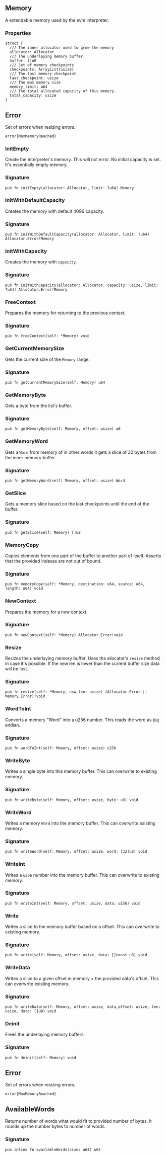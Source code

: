 ## Memory

A extendable memory used by the evm interpreter.

### Properties

```zig
struct {
  /// The inner allocator used to grow the memory
  allocator: Allocator
  /// The underlaying memory buffer.
  buffer: []u8
  /// Set of memory checkpoints
  checkpoints: ArrayList(usize)
  /// The last memory checkpoint
  last_checkpoint: usize
  /// The max memory size
  memory_limit: u64
  /// The total allocated capacity of this memory.
  total_capacity: usize
}
```

## Error

Set of errors when resizing errors.

```zig
error{MaxMemoryReached}
```

### InitEmpty
Create the interpreter's memory. This will not error.
No initial capacity is set. It's essentially empty memory.

### Signature

```zig
pub fn initEmpty(allocator: Allocator, limit: ?u64) Memory
```

### InitWithDefaultCapacity
Creates the memory with default 4096 capacity.

### Signature

```zig
pub fn initWithDefaultCapacity(allocator: Allocator, limit: ?u64) Allocator.Error!Memory
```

### InitWithCapacity
Creates the memory with `capacity`.

### Signature

```zig
pub fn initWithCapacity(allocator: Allocator, capacity: usize, limit: ?u64) Allocator.Error!Memory
```

### FreeContext
Prepares the memory for returning to the previous context.

### Signature

```zig
pub fn freeContext(self: *Memory) void
```

### GetCurrentMemorySize
Gets the current size of the `Memory` range.

### Signature

```zig
pub fn getCurrentMemorySize(self: Memory) u64
```

### GetMemoryByte
Gets a byte from the list's buffer.

### Signature

```zig
pub fn getMemoryByte(self: Memory, offset: usize) u8
```

### GetMemoryWord
Gets a `Word` from memory of in other words it gets a slice
of 32 bytes from the inner memory buffer.

### Signature

```zig
pub fn getMemoryWord(self: Memory, offset: usize) Word
```

### GetSlice
Gets a memory slice based on the last checkpoints until the end of the buffer.

### Signature

```zig
pub fn getSlice(self: Memory) []u8
```

### MemoryCopy
Copies elements from one part of the buffer to another part of itself.
Asserts that the provided indexes are not out of bound.

### Signature

```zig
pub fn memoryCopy(self: *Memory, destination: u64, source: u64, length: u64) void
```

### NewContext
Prepares the memory for a new context.

### Signature

```zig
pub fn newContext(self: *Memory) Allocator.Error!void
```

### Resize
Resizes the underlaying memory buffer.
Uses the allocator's `resize` method in case it's possible.
If the new len is lower than the current buffer size data will be lost.

### Signature

```zig
pub fn resize(self: *Memory, new_len: usize) (Allocator.Error || Memory.Error)!void
```

### WordToInt
Converts a memory "Word" into a u256 number.
This reads the word as `Big` endian.

### Signature

```zig
pub fn wordToInt(self: Memory, offset: usize) u256
```

### WriteByte
Writes a single byte into this memory buffer.
This can overwrite to existing memory.

### Signature

```zig
pub fn writeByte(self: Memory, offset: usize, byte: u8) void
```

### WriteWord
Writes a memory `Word` into the memory buffer.
This can overwrite existing memory.

### Signature

```zig
pub fn writeWord(self: Memory, offset: usize, word: [32]u8) void
```

### WriteInt
Writes a `u256` number into the memory buffer.
This can overwrite to existing memory.

### Signature

```zig
pub fn writeInt(self: Memory, offset: usize, data: u256) void
```

### Write
Writes a slice to the memory buffer based on a offset.
This can overwrite to existing memory.

### Signature

```zig
pub fn write(self: Memory, offset: usize, data: []const u8) void
```

### WriteData
Writes a slice to a given offset in memory + the provided data's offset.
This can overwrite existing memory.

### Signature

```zig
pub fn writeData(self: Memory, offset: usize, data_offset: usize, len: usize, data: []u8) void
```

### Deinit
Frees the underlaying memory buffers.

### Signature

```zig
pub fn deinit(self: Memory) void
```

## Error

Set of errors when resizing errors.

```zig
error{MaxMemoryReached}
```

## AvailableWords
Returns number of words what would fit to provided number of bytes,
It rounds up the number bytes to number of words.

### Signature

```zig
pub inline fn availableWords(size: u64) u64
```

